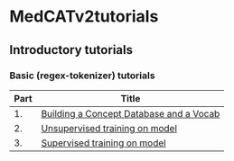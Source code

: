 # MedCATv2tutorials

## Introductory tutorials

### Basic (regex-tokenizer) tutorials

| Part | Title                                                                       |
| ---- |-----------------------------------------------------------------------------|
| 1.   |  [Building a Concept Database and a Vocab](https://github.com/CogStack/MedCATv2tutorials/blob/main/notebooks/introductory/basic/1._Build_a_Concept_Database_and_a_Vocabulary.ipynb)                                    |
| 2.   | [Unsupervised training on model](https://github.com/CogStack/MedCATv2tutorials/blob/main/notebooks/introductory/basic/2._Unsupervised_training_on_model.ipynb) |
| 3.   | [Supervised training on model](https://github.com/CogStack/MedCATv2tutorials/blob/main/notebooks/introductory/basic/3._Supervised_training_on_model.ipynb) |